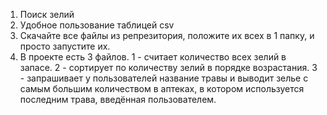 1. Поиск зелий
2. Удобное пользование таблицей csv
3. Скачайте все файлы из репрезитория, положите их всех в 1 папку, и просто запустите их.
4. В проекте есть 3 файлов. 1 - считает количество всех зелий в запасе. 2 - сортирует по количеству зелий в порядке возрастания. 3 - запрашивает у пользователей название травы и выводит зелье с самым большим количеством в аптеках, в котором используется последним трава, введённая пользователем.
